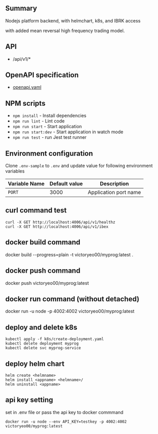 ## Summary
Nodejs platform backend, with helmchart, k8s, and IBRK access
  
with added mean reversal high frequency trading model.

## API

- /api/v1/\*

## OpenAPI specification

- [openapi.yaml](./openapi/openapi.yaml)

## NPM scripts

- `npm install` - Install dependencies
- `npm run lint` - Lint code
- `npm run start` - Start application
- `npm run start:dev` - Start application in watch mode
- `npm run test` - run Jest test runner

## Environment configuration

Clone `.env-sample` to `.env` and update value for following environment variables

| Variable Name        | Default value  | Description               |
| -------------------- | -------------- | ------------------------- |
| `PORT`               | 3000           | Application port name     |

## curl command test
```
curl -X GET http://localhost:4006/api/v1/healthz
curl -X GET http://localhost:4006/api/v1/ibex
```

## docker build command
docker build --progress=plain -t victoryeo00/myprog:latest .
## docker push command
docker push victoryeo00/myprog:latest
## docker run command (without detached)
docker run -u node -p 4002:4002  victoryeo00/myprog:latest

## deploy and delete k8s
```
kubectl apply -f k8s/create-deployment.yaml
kubectl delete deployment myprog
kubectl delete svc myprog-service
```
## deploy helm chart
```
helm create <helmname>
helm install <appname> <helmname>/
helm uninstall <appname>
```
## api key setting
set in .env file or pass the api key to docker commmand
```
docker run -u node --env API_KEY=testkey -p 4002:4002 victoryeo00/myprog:latest
```